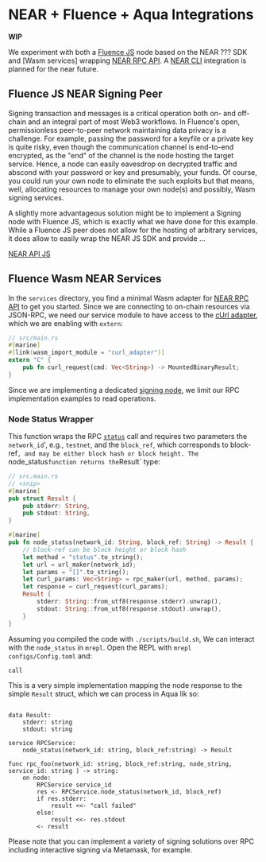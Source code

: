 # NEAR + Fluence + Aqua Integrations

**WIP**

We experiment with both a [Fluence JS]() node based on the NEAR ??? SDK and [Wasm services] wrapping [NEAR RPC API](https://docs.near.org/docs/api/rpc).  A [NEAR CLI](https://docs.near.org/docs/tools/near-cli) integration is planned for the near future.

## Fluence JS NEAR Signing Peer

Signing transaction and messages is a critical operation both on- and off-chain and an integral part of most Web3 workflows. In Fluence's open, permissionless peer-to-peer network maintaining data privacy is a challenge. For example, passing the password for a keyfile or a private key is quite risky, even though the communication channel is end-to-end encrypted, as the "end" of the channel is the node hosting the target service. Hence, a node can easily eavesdrop on decrypted traffic and abscond with your password or key and presumably, your funds. Of course, you could run your own node to eliminate the such exploits but that means, well, allocating resources to manage your own node(s) and possibly, Wasm signing services.

A slightly more advantageous solution might be to implement a Signing node with Fluence JS, which is exactly what we have done for this example. While a Fluence JS peer does not allow for the hosting of arbitrary services, it does allow to easily wrap the NEAR JS SDK and provide ...

[NEAR API JS](https://docs.near.org/docs/api/javascript-library)


## Fluence Wasm NEAR Services

In the `services` directory, you find a minimal Wasm adapter for [NEAR RPC API](https://docs.near.org/docs/api/rpc) to get you started. Since we are connecting to on-chain resources via JSON-RPC, we need our service module to have access to the [cUrl adapter](../near-examples/services/curl-adapter/), which we are enabling with `extern`:

```rust
// src/main.rs
#[marine]
#[link(wasm_import_module = "curl_adapter")]
extern "C" {
    pub fn curl_request(cmd: Vec<String>) -> MountedBinaryResult;
}
```

Since we are implementing a dedicated [signing node](./near-signing-node), we limit our RPC implementation examples to read operations.

### Node Status Wrapper


This function wraps the RPC [`status`]() call and requires two parameters the `network_id`', e.g., `testnet`, and the `block_ref`, which corresponds to block-ref`, and may be either block hash or block height. The `node_status` function returns the `Result` type:

```rust
// src.main.rs
// <snip>
#[marine]
pub struct Result {
    pub stderr: String,
    pub stdout: String,
}

#[marine]
pub fn node_status(network_id: String, block_ref: String) -> Result {
    // block-ref can be block height or block hash
    let method = "status".to_string();
    let url = url_maker(network_id);
    let params = "[]".to_string();
    let curl_params: Vec<String> = rpc_maker(url, method, params);
    let response = curl_request(curl_params);
    Result {
        stderr: String::from_utf8(response.stderr).unwrap(),
        stdout: String::from_utf8(response.stdout).unwrap(),
    }
}
```

Assuming you compiled the code with `./scripts/build.sh`, We can interact with the `node_status` in `mrepl`. Open the REPL with `mrepl configs/Config.toml` and:

```bash
call 
```



This is a very simple implementation mapping the node response to the simple  `Result` struct, which we can process in Aqua lik so:

```aqua

data Result:
    stderr: string
    stdout: string

service RPCService:
    node_status(network_id: string, block_ref:string) -> Result

func rpc_foo(network_id: string, block_ref:string, node_string, service_id: string ) -> string: 
    on node:
        RPCService service_id
        res <- RPCService.node_status(network_id, block_ref)
        if res.stderr:
            result <<- "call failed"
        else:
            result <<- res.stdout
        <- result
```



 Please note that you can implement a variety of signing solutions over RPC including interactive signing via Metamask, for example.